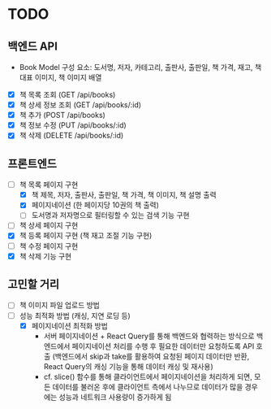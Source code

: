 # TODO

## 백엔드 API

- Book Model 구성 요소: 도서명, 저자, 카테고리, 출판사, 출판일, 책 가격, 재고, 책 대표 이미지, 책 이미지 배열
- [x] 책 목록 조회 (GET /api/books)
- [x] 책 상세 정보 조회 (GET /api/books/:id)
- [x] 책 추가 (POST /api/books)
- [x] 책 정보 수정 (PUT /api/books/:id)
- [x] 책 삭제 (DELETE /api/books/:id)

## 프론트엔드

- [ ] 책 목록 페이지 구현
  - [x] 책 제목, 저자, 출판사, 출판일, 책 가격, 책 이미지, 책 설명 출력
  - [x] 페이지네이션 (한 페이지당 10권의 책 출력)
  - [ ] 도서명과 저자명으로 필터링할 수 있는 검색 기능 구현
- [ ] 책 상세 페이지 구현
- [x] 책 등록 페이지 구현 (책 재고 조절 기능 구현)
- [ ] 책 수정 페이지 구현
- [x] 책 삭제 기능 구현

## 고민할 거리

- [ ] 책 이미지 파일 업로드 방법
- [ ] 성능 최적화 방법 (캐싱, 지연 로딩 등)
  - [x] 페이지네이션 최적화 방법
    - 서버 페이지네이션 + React Query를 통해 백엔드와 협력하는 방식으로 백엔드에서 페이지네이션 처리를 수행 후 필요한 데이터만 요청하도록 API 호출 (백엔드에서 skip과 take를 활용하여 요청된 페이지 데이터만 반환, React Query의 캐싱 기능을 통해 데이터 캐싱 및 재사용)
    - cf. slice() 함수를 통해 클라이언트에서 페이지네이션을 처리하게 되면, 모든 데이터를 불러온 후에 클라이언트 측에서 나누므로 데이터가 많을 경우에는 성능과 네트워크 사용량이 증가하게 됨
